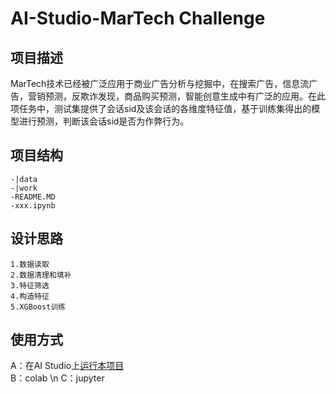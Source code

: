 # AI-Studio-MarTech Challenge 

## 项目描述 
MarTech技术已经被广泛应用于商业广告分析与挖掘中，在搜索广告，信息流广告，营销预测，反欺诈发现，商品购买预测，智能创意生成中有广泛的应用。在此项任务中，测试集提供了会话sid及该会话的各维度特征值，基于训练集得出的模型进行预测，判断该会话sid是否为作弊行为。

## 项目结构
```
-|data
-|work
-README.MD
-xxx.ipynb
```
## 设计思路 
```
1.数据读取 
2.数据清理和填补 
3.特征筛选 
4.构造特征 
5.XGBoost训练 
```
## 使用方式 

A：在AI Studio上[运行本项目](https://aistudio.baidu.com/aistudio/usercenter)  
B：colab \n
C：jupyter 
